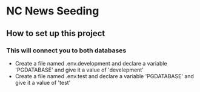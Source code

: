 # NC News Seeding

## How to set up this project

### This will connect you to both databases
- Create a file named .env.development and declare a variable 'PGDATABASE' and give it a value of 'develepment'
- Create a file named .env.test and declare a variable 'PGDATABASE' and give it a value of 'test'

